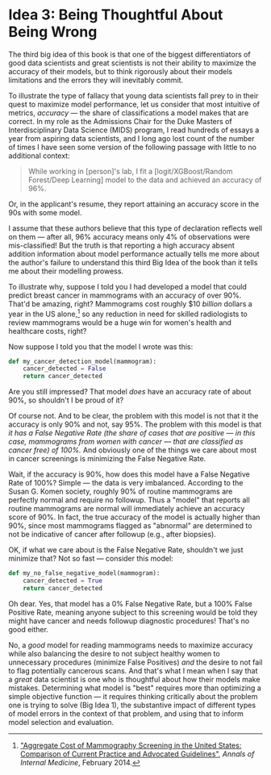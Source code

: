 # Idea 3: Being Thoughtful About Being Wrong

The third big idea of this book is that one of the biggest differentiators of good data scientists and great scientists is not their ability to maximize the accuracy of their models, but to think rigorously about their models limitations and the errors they will inevitably commit.

To illustrate the type of fallacy that young data scientists fall prey to in their quest to maximize model performance, let us consider that most intuitive of metrics, *accuracy* — the share of classifications a model makes that are correct. In my role as the Admissions Chair for the Duke Masters of Interdisciplinary Data Science (MIDS) program, I read hundreds of essays a year from aspiring data scientists, and I long ago lost count of the number of times I have seen some version of the following passage with little to no additional context:

> While working in [person]'s lab, I fit a [logit/XGBoost/Random Forest/Deep Learning] model to the data and achieved an accuracy of 96%.

Or, in the applicant's resume, they report attaining an accuracy score in the 90s with some model.

I assume that these authors believe that this type of declaration reflects well on them — after all, 96% accuracy means only 4% of observations were mis-classified! But the truth is that reporting a high accuracy absent addition information about model performance actually tells me more about the author's failure to understand this third Big Idea of the book than it tells me about their modelling prowess.

To illustrate why, suppose I told you I had developed a model that could predict breast cancer in mammograms with an accuracy of over 90%. That'd be amazing, right? Mammograms cost roughly $10 *billion* dollars a year in the US alone,[^mammogram_costs] so any reduction in need for skilled radiologists to review mammograms would be a huge win for women's health and healthcare costs, right?

[^mammogram_costs]: ["Aggregate Cost of Mammography Screening in the United States: Comparison of Current Practice and Advocated Guidelines"](https://pmc.ncbi.nlm.nih.gov/articles/PMC4142190/), *Annals of Internal Medicine*, February 2014.

Now suppose I told you that the model I wrote was this:

```python
def my_cancer_detection_model(mammogram):
    cancer_detected = False
    return cancer_detected
```

Are you still impressed? That model *does* have an accuracy rate of about 90%, so shouldn't I be proud of it?

Of course not. And to be clear, the problem with this model is not that it the accuracy is only 90% and not, say 95%. The problem with this model is that *it has a False Negative Rate (the share of cases that are positive — in this case, mammograms from women with cancer — that are classified as cancer free) of 100%.* And obviously one of the things we care about most in cancer screenings is minimizing the False Negative Rate.

Wait, if the accuracy is 90%, how does this model have a False Negative Rate of 100%? Simple — the data is very imbalanced. According to the Susan G. Komen society, roughly 90% of routine mammograms are perfectly normal and require no followup. Thus a "model" that reports all routine mammograms are normal will immediately achieve an accuracy score of 90%. In fact, the true accuracy of the model is actually higher than 90%, since most mammograms flagged as "abnormal" are determined to not be indicative of cancer after followup (e.g., after biopsies).

OK, if what we care about is the False Negative Rate, shouldn't we just minimize that? Not so fast — consider this model:

```python
def my_no_false_negative_model(mammogram):
    cancer_detected = True
    return cancer_detected
```

Oh dear. Yes, that model has a 0% False Negative Rate, but a 100% False Positive Rate, meaning anyone subject to this screening would be told they might have cancer and needs followup diagnostic procedures! That's no good either.

No, a *good* model for reading mammograms needs to maximize accuracy while also balancing the desire to not subject healthy women to unnecessary procedures (minimize False Positives) *and* the desire to not fail to flag potentially cancerous scans. And that's what I mean when I say that a *great* data scientist is one who is thoughtful about how their models make mistakes. Determining what model is "best" requires more than optimizing a simple objective function — it requires thinking critically about the problem one is trying to solve (Big Idea 1), the substantive impact of different types of model errors in the context of that problem, and using that to inform model selection and evaluation.
